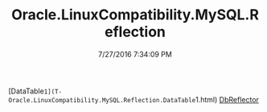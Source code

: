 ﻿---
title: Oracle.LinuxCompatibility.MySQL.Reflection
date: 7/27/2016 7:34:09 PM
---

[DataTable`1](T-Oracle.LinuxCompatibility.MySQL.Reflection.DataTable`1.html)
[DbReflector](T-Oracle.LinuxCompatibility.MySQL.Reflection.DbReflector.html)
